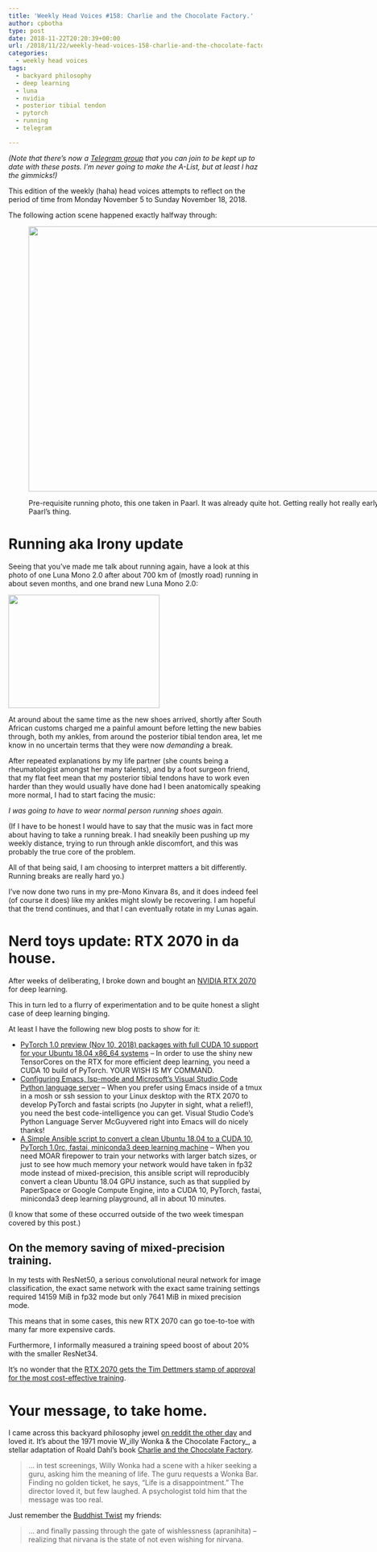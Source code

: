 ```yaml
---
title: 'Weekly Head Voices #158: Charlie and the Chocolate Factory.'
author: cpbotha
type: post
date: 2018-11-22T20:20:39+00:00
url: /2018/11/22/weekly-head-voices-158-charlie-and-the-chocolate-factory/
categories:
  - weekly head voices
tags:
  - backyard philosophy
  - deep learning
  - luna
  - nvidia
  - posterior tibial tendon
  - pytorch
  - running
  - telegram

---
```

_(Note that there&#8217;s now a [Telegram group][1] that you can join to be kept up to date with these posts. I&#8217;m never going to make the A-List, but at least I haz the gimmicks!)_

This edition of the weekly (haha) head voices attempts to reflect on the period of time from Monday November 5 to Sunday November 18, 2018.

The following action scene happened exactly halfway through:<figure id="attachment_3347" aria-describedby="caption-attachment-3347" style="width: 840px" class="wp-caption alignnone"><a href="https://cpbotha.net/wp-content/uploads/2018/11/paarl-running-20181111.jpg" data-rel="lightbox-image-0" data-rl_title="" data-rl_caption="" title="">

<img data-attachment-id="3347" data-permalink="https://cpbotha.net/2018/11/22/weekly-head-voices-158-charlie-and-the-chocolate-factory/paarl-running-20181111/" data-orig-file="https://cpbotha.net/wp-content/uploads/2018/11/paarl-running-20181111.jpg" data-orig-size="4032,2529" data-comments-opened="1" data-image-meta="{&quot;aperture&quot;:&quot;1.8&quot;,&quot;credit&quot;:&quot;&quot;,&quot;camera&quot;:&quot;iPhone 8&quot;,&quot;caption&quot;:&quot;&quot;,&quot;created_timestamp&quot;:&quot;1541924994&quot;,&quot;copyright&quot;:&quot;&quot;,&quot;focal_length&quot;:&quot;3.99&quot;,&quot;iso&quot;:&quot;25&quot;,&quot;shutter_speed&quot;:&quot;0.00029103608847497&quot;,&quot;title&quot;:&quot;&quot;,&quot;orientation&quot;:&quot;1&quot;}" data-image-title="paarl-running-20181111" data-image-description="" data-medium-file="https://cpbotha.net/wp-content/uploads/2018/11/paarl-running-20181111-300x188.jpg" data-large-file="https://cpbotha.net/wp-content/uploads/2018/11/paarl-running-20181111-1024x642.jpg" class="wp-image-3347 size-large" src="https://cpbotha.net/wp-content/uploads/2018/11/paarl-running-20181111-1024x642.jpg" alt="" width="840" height="527" srcset="https://cpbotha.net/wp-content/uploads/2018/11/paarl-running-20181111-1024x642.jpg 1024w, https://cpbotha.net/wp-content/uploads/2018/11/paarl-running-20181111-300x188.jpg 300w, https://cpbotha.net/wp-content/uploads/2018/11/paarl-running-20181111-768x482.jpg 768w, https://cpbotha.net/wp-content/uploads/2018/11/paarl-running-20181111-1200x753.jpg 1200w" sizes="(max-width: 709px) 85vw, (max-width: 909px) 67vw, (max-width: 1362px) 62vw, 840px" /></a><figcaption id="caption-attachment-3347" class="wp-caption-text">Pre-requisite running photo, this one taken in Paarl. It was already quite hot. Getting really hot really early in the morning is Paarl&#8217;s thing.</figcaption></figure> 

# Running aka Irony update

Seeing that you&#8217;ve made me talk about running again, have a look at this photo of one Luna Mono 2.0 after about 700 km of (mostly road) running in about seven months, and one brand new Luna Mono 2.0:

<a href="https://cpbotha.net/wp-content/uploads/2018/11/old-vs-new-lunas.jpg" data-rel="lightbox-image-1" data-rl_title="" data-rl_caption="" title=""><img data-attachment-id="3346" data-permalink="https://cpbotha.net/2018/11/22/weekly-head-voices-158-charlie-and-the-chocolate-factory/old-vs-new-lunas/" data-orig-file="https://cpbotha.net/wp-content/uploads/2018/11/old-vs-new-lunas.jpg" data-orig-size="4032,3024" data-comments-opened="1" data-image-meta="{&quot;aperture&quot;:&quot;1.8&quot;,&quot;credit&quot;:&quot;&quot;,&quot;camera&quot;:&quot;iPhone 8&quot;,&quot;caption&quot;:&quot;&quot;,&quot;created_timestamp&quot;:&quot;1541442690&quot;,&quot;copyright&quot;:&quot;&quot;,&quot;focal_length&quot;:&quot;3.99&quot;,&quot;iso&quot;:&quot;40&quot;,&quot;shutter_speed&quot;:&quot;0.041666666666667&quot;,&quot;title&quot;:&quot;&quot;,&quot;orientation&quot;:&quot;1&quot;}" data-image-title="old-vs-new-lunas" data-image-description="" data-medium-file="https://cpbotha.net/wp-content/uploads/2018/11/old-vs-new-lunas-300x225.jpg" data-large-file="https://cpbotha.net/wp-content/uploads/2018/11/old-vs-new-lunas-1024x768.jpg" class="alignnone size-medium wp-image-3346" src="https://cpbotha.net/wp-content/uploads/2018/11/old-vs-new-lunas-300x225.jpg" alt="" width="300" height="225" srcset="https://cpbotha.net/wp-content/uploads/2018/11/old-vs-new-lunas-300x225.jpg 300w, https://cpbotha.net/wp-content/uploads/2018/11/old-vs-new-lunas-768x576.jpg 768w, https://cpbotha.net/wp-content/uploads/2018/11/old-vs-new-lunas-1024x768.jpg 1024w, https://cpbotha.net/wp-content/uploads/2018/11/old-vs-new-lunas-1200x900.jpg 1200w" sizes="(max-width: 300px) 85vw, 300px" /></a>

At around about the same time as the new shoes arrived, shortly after South African customs charged me a painful amount before letting the new babies through, both my ankles, from around the posterior tibial tendon area, let me know in no uncertain terms that they were now _demanding_ a break.

After repeated explanations by my life partner (she counts being a rheumatologist amongst her many talents), and by a foot surgeon friend, that my flat feet mean that my posterior tibial tendons have to work even harder than they would usually have done had I been anatomically speaking more normal, I had to start facing the music:

_I was going to have to wear normal person running shoes again._

(If I have to be honest I would have to say that the music was in fact more about having to take a running break. I had sneakily been pushing up my weekly distance, trying to run through ankle discomfort, and this was probably the true core of the problem.

All of that being said, I am choosing to interpret matters a bit differently. Running breaks are really hard yo.)

I&#8217;ve now done two runs in my pre-Mono Kinvara 8s, and it does indeed feel (of course it does) like my ankles might slowly be recovering. I am hopeful that the trend continues, and that I can eventually rotate in my Lunas again.

# Nerd toys update: RTX 2070 in da house.

After weeks of deliberating, I broke down and bought an [NVIDIA RTX 2070][2] for deep learning.

This in turn led to a flurry of experimentation and to be quite honest a slight case of deep learning binging.

At least I have the following new blog posts to show for it:

  * [PyTorch 1.0 preview (Nov 10, 2018) packages with full CUDA 10 support for your Ubuntu 18.04 x86_64 systems][3] &#8211; In order to use the shiny new TensorCores on the RTX for more efficient deep learning, you need a CUDA 10 build of PyTorch. YOUR WISH IS MY COMMAND.
  * [Configuring Emacs, lsp-mode and Microsoft’s Visual Studio Code Python language server][4] &#8211; When you prefer using Emacs inside of a tmux in a mosh or ssh session to your Linux desktop with the RTX 2070 to develop PyTorch and fastai scripts (no Jupyter in sight, what a relief!), you need the best code-intelligence you can get. Visual Studio Code&#8217;s Python Language Server McGuyvered right into Emacs will do nicely thanks!
  * [A Simple Ansible script to convert a clean Ubuntu 18.04 to a CUDA 10, PyTorch 1.0rc, fastai, miniconda3 deep learning machine][5] &#8211; When you need MOAR firepower to train your networks with larger batch sizes, or just to see how much memory your network would have taken in fp32 mode instead of mixed-precision, this ansible script will reproducibly convert a clean Ubuntu 18.04 GPU instance, such as that supplied by PaperSpace or Google Compute Engine, into a CUDA 10, PyTorch, fastai, miniconda3 deep learning playground, all in about 10 minutes.

(I know that some of these occurred outside of the two week timespan covered by this post.)

## On the memory saving of mixed-precision training.

In my tests with ResNet50, a serious convolutional neural network for image classification, the exact same network with the exact same training settings required 14159 MiB in fp32 mode but only 7641 MiB in mixed precision mode.

This means that in some cases, this new RTX 2070 can go toe-to-toe with many far more expensive cards.

Furthermore, I informally measured a training speed boost of about 20% with the smaller ResNet34.

It&#8217;s no wonder that the [RTX 2070 gets the Tim Dettmers stamp of approval for the most cost-effective training][6].

# Your message, to take home.

I came across this backyard philosophy jewel [on reddit the other day][7] and loved it. It&#8217;s about the 1971 movie W_illy Wonka & the Chocolate Factory_, a stellar adaptation of Roald Dahl&#8217;s book [Charlie and the Chocolate Factory][8].

> &#8230; in test screenings, Willy Wonka had a scene with a hiker seeking a guru, asking him the meaning of life. The guru requests a Wonka Bar. Finding no golden ticket, he says, &#8220;Life is a disappointment.&#8221; The director loved it, but few laughed. A psychologist told him that the message was too real.

Just remember the [Buddhist Twist][9] my friends:

> &#8230; and finally passing through the gate of wishlessness (apranihita) – realizing that nirvana is the state of not even wishing for nirvana.

 [1]: https://t.me/headvoices
 [2]: https://www.nvidia.com/en-us/geforce/graphics-cards/rtx-2070/
 [3]: https://vxlabs.com/2018/11/04/pytorch-1-0-preview-nov-4-2018-packages-with-full-cuda-10-support-for-your-ubuntu-18-04-x86_64-systems/
 [4]: https://vxlabs.com/2018/11/19/configuring-emacs-lsp-mode-and-microsofts-visual-studio-code-python-language-server/
 [5]: https://vxlabs.com/2018/11/21/a-simple-ansible-script-to-convert-a-clean-ubuntu-18-04-to-a-cuda-10-pytorch-1-0rc-fastai-miniconda3-deep-learning-machine/
 [6]: http://timdettmers.com/2018/11/05/which-gpu-for-deep-learning/
 [7]: https://www.reddit.com/r/todayilearned/comments/9ozu4e/til_in_test_screenings_willy_wonka_had_a_scene/
 [8]: https://en.wikipedia.org/wiki/Charlie_and_the_Chocolate_Factory
 [9]: /2018/06/03/weekly-head-voices-144-eternal-learner/#the-buddhist-twist

